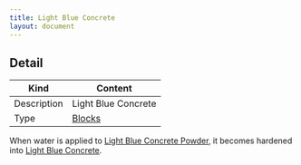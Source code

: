 ```yaml
---
title: Light Blue Concrete
layout: document
---
```

## Detail

|Kind|Content|
|---|---|
|Description|Light Blue Concrete|
|Type|[Blocks](Blocks)|

When water is applied to [Light Blue Concrete Powder](Light_Blue_Concrete_Powder), it becomes hardened into [Light Blue Concrete](Light_Blue_Concrete).
